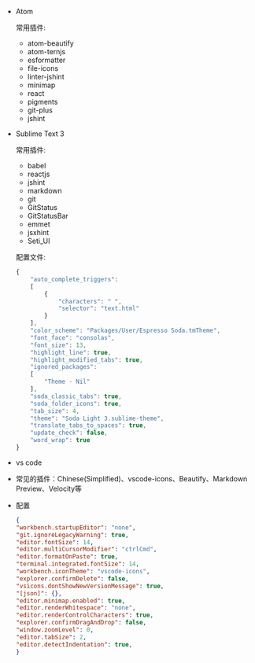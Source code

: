* Atom

	常用插件:  

	- atom-beautify
	- atom-ternjs
	- esformatter
	- file-icons
	- linter-jshint
	- minimap
	- react
	- pigments
	- git-plus
	- jshint

* Sublime Text 3

	常用插件: 

	- babel
	- reactjs
	- jshint
	- markdown
	- git
	- GitStatus
	- GitStatusBar
	- emmet
	- jsxhint
	- Seti_UI
    

	配置文件:   

	```js
	{
		"auto_complete_triggers":
		[
			{
				"characters": " ",
				"selector": "text.html"
			}
		],
		"color_scheme": "Packages/User/Espresso Soda.tmTheme",
		"font_face": "consolas",
		"font_size": 13,
		"highlight_line": true,
		"highlight_modified_tabs": true,
		"ignored_packages":
		[
			"Theme - Nil"
		],
		"soda_classic_tabs": true,
		"soda_folder_icons": true,
		"tab_size": 4,
		"theme": "Soda Light 3.sublime-theme",
		"translate_tabs_to_spaces": true,
		"update_check": false,
		"word_wrap": true
	}
	```

* vs code

 - 常见的插件：Chinese(Simplified)、vscode-icons、Beautify、Markdown Preview、Velocity等

 - 配置

	```json
	{
    "workbench.startupEditor": "none",
    "git.ignoreLegacyWarning": true,
    "editor.fontSize": 14,
    "editor.multiCursorModifier": "ctrlCmd",
    "editor.formatOnPaste": true,
    "terminal.integrated.fontSize": 14,
    "workbench.iconTheme": "vscode-icons",
    "explorer.confirmDelete": false,
    "vsicons.dontShowNewVersionMessage": true,
    "[json]": {},
    "editor.minimap.enabled": true,
    "editor.renderWhitespace": "none",
    "editor.renderControlCharacters": true,
    "explorer.confirmDragAndDrop": false,
    "window.zoomLevel": 0,
    "editor.tabSize": 2,
    "editor.detectIndentation": true,
	}
	```
